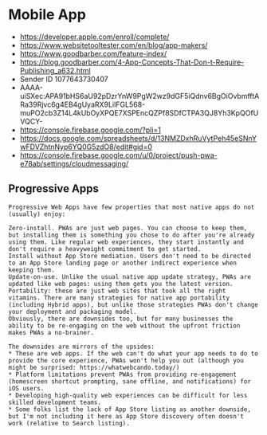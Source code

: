 # Mobile App
 * https://developer.apple.com/enroll/complete/
 * https://www.websitetooltester.com/en/blog/app-makers/
 * https://www.goodbarber.com/feature-index/
 * https://blog.goodbarber.com/4-App-Concepts-That-Don-t-Require-Publishing_a632.html
* Sender ID 1077643730407
* AAAA-uiSXec:APA91bHS6aU92pDzrYnW9PgW2wz9dGF5iQdnv6BgOiOvbmfftARa39Rjvc6g4EB4gUyaRX9LiIFGL568-muPO2cb3Z14L4kUbOyXPQE7XSPEncQZPf8SDfCTPA3QJ8Yh3KpQOfUVQCY-
* https://console.firebase.google.com/?pli=1      
* https://docs.google.com/spreadsheets/d/13NMZDxhRuVytPeh45eSNnYwFDVZhtnNyp6YQ0G5zdO8/edit#gid=0
* https://console.firebase.google.com/u/0/project/push-pwa-e78ab/settings/cloudmessaging/
 
 ## Progressive Apps
 ```
 Progressive Web Apps have few properties that most native apps do not (usually) enjoy:

Zero-install. PWAs are just web pages. You can choose to keep them, but installing them is something you chose to do after you're already using them. Like regular web experiences, they start instantly and don't require a heavyweight commitment to get started.
Install without App Store mediation. Users don't need to be directed to an App Store landing page or another indirect experience when keeping them.
Update-on-use. Unlike the usual native app update strategy, PWAs are updated like web pages: using them gets you the latest version.
Portability: these are just web sites that took all the right vitamins. There are many strategies for native app portability (including Hybrid apps), but unlike those strategies PWAs don't change your deployment and packaging model.
Obviously, there are downsides too, but for many businesses the ability to be re-engaging on the web without the upfront friction makes PWAs a no-brainer.

The downsides are mirrors of the upsides:
 * These are web apps. If the web can't do what your app needs to do to provide the core experience, PWAs won't help you out (although you might be surprised: https://whatwebcando.today/)
 * Platform limitations prevent PWAs from providing re-engagement (homescreen shortcut prompting, sane offline, and notifications) for iOS users.
 * Developing high-quality web experiences can be difficult for less skilled development teams.
 * Some folks list the lack of App Store listing as another downside, but I'm not including it here as App Store discovery often doesn't work (relative to Search listing).
 ```
